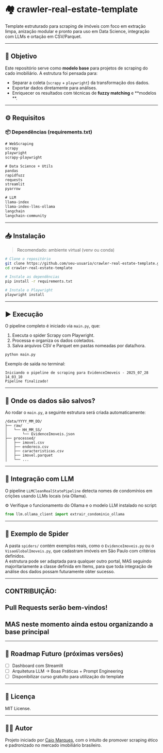# 🏘️ crawler-real-estate-template

Template estruturado para scraping de imóveis com foco em extração limpa, anização modular e pronto para uso em Data Science, integração com LLMs e ortação em CSV/Parquet.

---

## 🚀 Objetivo

Este repositório serve como **modelo base** para projetos de scraping do cado imobiliário. A estrutura foi pensada para:

- Separar a coleta (`scrapy` + `playwright`) da transformação dos dados.
- Exportar dados diretamente para análises.
- Enriquecer os resultados com técnicas de **fuzzy matching** e **modelos **.

---

## ⚙️ Requisitos

### 📦 Dependências (requirements.txt)

```txt
# WebScraping
scrapy
playwright
scrapy-playwright

# Data Science + Utils
pandas
rapidfuzz
requests
streamlit
pyarrow

# LLM
llama-index
llama-index-llms-ollama
langchain
langchain-community
```

---

## 📥 Instalação

> Recomendado: ambiente virtual (venv ou conda)

```bash
# Clone o repositório
git clone https://github.com/seu-usuario/crawler-real-estate-template.git
cd crawler-real-estate-template

# Instale as dependências
pip install -r requirements.txt

# Instale o Playwright
playwright install
```

---

## ▶️ Execução

O pipeline completo é iniciado via `main.py`, que:

1. Executa o spider Scrapy com Playwright.
2. Processa e organiza os dados coletados.
3. Salva arquivos CSV e Parquet em pastas nomeadas por data/hora.

```bash
python main.py
```

Exemplo de saída no terminal:

```
Iniciando o pipeline de scraping para EvidenceImoveis - 2025_07_28 14_03_10
Pipeline finalizado!
```

---

## 📂 Onde os dados são salvos?

Ao rodar o `main.py`, a seguinte estrutura será criada automaticamente:

```
/data/YYYY_MM_DD/
├── raw/
│   └── HH_MM_SS/
│       └── EvidenceImoveis.json
├── processed/
│   ├── imovel.csv
│   ├── endereco.csv
│   ├── caracteristicas.csv
│   ├── imovel.parquet
│   └── ...
```

---

## 🧠 Integração com LLM

O pipeline `LLMCleanRealStatePipeline` detecta nomes de condomínios em crições usando LLMs locais (via Ollama).

⚙️ Verifique o funcionamento do Ollama e o modelo LLM instalado no script:

```python
from llm.ollama_client import extrair_condominio_ollama
```

---

## 📌 Exemplo de Spider

A pasta `spiders/` contém exemplos reais, como o `EvidenceImoveis.py` ou o `VisaoGlobalImoveis.py`, que cadastram imóveis em São Paulo com critérios definidos.  
A estrutura pode ser adaptada para qualquer outro portal, MAS seguindo majoritariamente a classe definida em Items, para que toda integração de análise dos dados possam futuramente obter sucesso.

---

## CONTRIBUIÇÃO:

## Pull Requests serão bem-vindos!

## MAS neste momento ainda estou organizando a base principal

---

## 🧭 Roadmap Futuro (próximas versões)

- [ ] Dashboard com Streamlit
- [ ] Arquitetura LLM -> Boas Práticas + Prompt Engineering
- [ ] Disponibilizar curso gratuíto para utilização do template

---

## 📄 Licença

MIT License.

---

## 👨‍💻 Autor

Projeto iniciado por [Caio Marques](https://github.com/pardomarques), com o intuito de promover scraping ético e padronizado no mercado imobiliário brasileiro.
